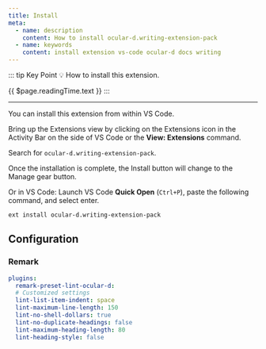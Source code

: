 ```yaml
---
title: Install
meta:
  - name: description
    content: How to install ocular-d.writing-extension-pack
  - name: keywords
    content: install extension vs-code ocular-d docs writing
---
```


::: tip Key Point
:bulb: How to install this extension.

{{ $page.readingTime.text }}
:::

---

You can install this extension from within VS Code.

Bring up the Extensions view by clicking on the Extensions icon in the Activity Bar
on the side of VS Code or the **View: Extensions** command.

Search for `ocular-d.writing-extension-pack`.

Once the installation is complete, the Install button will change to the Manage gear button.

Or in VS Code: Launch VS Code **Quick Open** (`Ctrl+P`),
paste the following command, and select enter.

```shell
ext install ocular-d.writing-extension-pack
```

## Configuration

### Remark

```yml
plugins:
  remark-preset-lint-ocular-d:
  # Customized settings
  lint-list-item-indent: space
  lint-maximum-line-length: 150
  lint-no-shell-dollars: true
  lint-no-duplicate-headings: false
  lint-maximum-heading-length: 80
  lint-heading-style: false
  ```